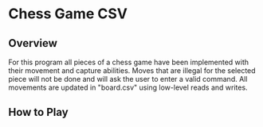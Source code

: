 # Chess Game CSV
## Overview
For this program all pieces of a chess game have been implemented with their movement and capture abilities. Moves that are illegal for the selected piece will not be done and will ask the user to enter a valid command. All movements are updated in "board.csv" using low-level reads and writes. 
## How to Play
